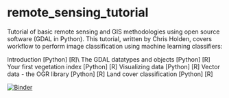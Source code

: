 # remote_sensing_tutorial

Tutorial of basic remote sensing and GIS methodologies using open source software (GDAL in Python). 
This tutorial, written by Chris Holden, covers workflow to perform image classification using machine learning classifiers:

Introduction [Python] [R]\\
The GDAL datatypes and objects [Python] [R]
Your first vegetation index [Python] [R]
Visualizing data [Python] [R]
Vector data - the OGR library [Python] [R]
Land cover classification [Python] [R]

[![Binder](http://mybinder.org/badge.svg)](http://mybinder.org:/repo/ceholden/open-geo-tutorial)
